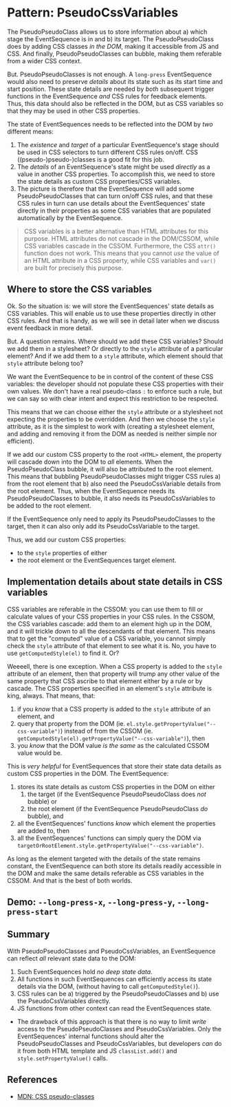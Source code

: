 # Pattern: PseudoCssVariables

The PseudoPseudoClass allows us to store information about a) which stage the EventSequence is in and b) its target. The PseudoPseudoClass does by adding CSS classes *in the DOM*, making it accessible from JS and CSS. And finally, PseudoPseudoClasses can bubble, making them referable from a wider CSS context. 

But. PseudoPseudoClasses is not enough. A `long-press` EventSequence would also need to preserve *details* about its state such as its start time and start position. These state details are needed by *both* subsequent trigger functions in the EventSequence *and* CSS rules for feedback elements. Thus, this data should also be reflected in the DOM, but as CSS variables so that they may be used in other CSS properties.

The state of EventSequences needs to be reflected into the DOM by *two* different means:
1. The *existence* and *target* of a particular EventSequence's stage should be used in CSS selectors to turn different CSS rules on/off. CSS ((pseudo-)pseudo-)classes is a good fit for this job.
2. The *details* of an EventSequence's state might be used *directly* as a value in another CSS properties. To accomplish this, we need to store the state details as custom CSS properties/CSS variables.
3. The picture is therefore that the EventSequence will add some PseudoPseudoClasses that can turn on/off CSS rules, and that these CSS rules in turn can use details about the EventSequences' state directly in their properties as some CSS variables that are populated automatically by the EventSequence.

> CSS variables is a better alternative than HTML attributes for this purpose. HTML attributes do not cascade in the DOM/CSSOM, while CSS variables cascade in the CSSOM. Furthermore, the CSS `attr()` function does not work. This means that you cannot *use* the value of an HTML attribute in a CSS property, while CSS variables and `var()` are built for precisely this purpose.

## Where to store the CSS variables

Ok. So the situation is: we will store the EventSequences' state details as CSS variables. This will enable us to use these properties directly in other CSS rules. And that is handy, as we will see in detail later when we discuss event feedback in more detail.

But. A question remains. Where should we add these CSS variables? Should we add them in a stylesheet? Or directly to the `style` attribute of a particular element? And if we add them to a `style` attribute, which element should that `style` attribute belong too?
 
We want the EventSequence to be in control of the content of these CSS variables: the developer should not populate these CSS properties with their own values. We don't have a real pseudo-class `:` to enforce such a rule, but we can say so with clear intent and expect this restriction to be respected.

This means that we can choose either the `style` attribute or a stylesheet not expecting the properties to be overridden. And then we choose the `style` attribute, as it is the simplest to work with (creating a stylesheet element, and adding and removing it from the DOM as needed is neither simple nor efficient).

If we add our custom CSS property to the root `<HTML>` element, the property will cascade down into the DOM to *all* elements. When the PseudoPseudoClass bubble, it will also be attributed to the root element. This means that bubbling PseudoPseudoClasses might trigger CSS rules a) from the root element that b) also need the PseudoCssVariable details from the root element. Thus, when the EventSequence needs its PseudoPseudoClasses to bubble, it also needs its PseudoCssVariables to be added to the root element.

If the EventSequence only need to apply its PseudoPseudoClasses to the target, then it can also only add its PseudoCssVariable to the target. 

Thus, we add our custom CSS properties:
 * to the `style` properties of either
 * the root element or the EventSequences target element.

## Implementation details about state details in CSS variables

CSS variables are referable in the CSSOM: you can use them to fill or calculate values of your CSS properties in your CSS rules. In the CSSOM, the CSS variables cascade: add them to an element high up in the DOM, and it will trickle down to all the descendants of that element. This means that to get the "computed" value of a CSS variable, you cannot simply check the `style` attribute of that element to see what it is. No, you have to use `getComputedStyle(el)` to find it. Or?

Weeeell, there is one exception. When a CSS property is added to the `style` attribute of an element, then that property will trump any other value of the same property that CSS ascribe to that element either by a rule or by cascade. The CSS properties specified in an element's `style` attribute is king, always. That means, that:
1. if you *know* that a CSS property is added to the `style` attribute of an element, and 
2. query that property from the DOM (ie. `el.style.getPropertyValue("--css-variable")`) instead of from the CSSOM (ie. `getComputedStyle(el).getPropertyValue("--css-variable")`), then
3. you *know* that the DOM value *is the same* as the calculated CSSOM value would be. 

This is *very helpful* for EventSequences that store their state data details as custom CSS properties in the DOM. The EventSequence:
1. stores its state details as custom CSS properties in the DOM on either 
   1. the target (if the EventSequence PseudoPseudoClass does *not* bubble) or 
   2. the root element (if the EventSequence PseudoPseudoClass *do* bubble), and
2. all the EventSequences' functions *know* which element the properties are added to, then
3. all the EventSequences' functions can simply query the DOM via `targetOrRootElement.style.getPropertyValue("--css-variable")`.

As long as the element targeted with the details of the state remains constant, the EventSequence can both store its details readily accessible in the DOM and make the same details referable as CSS variables in the CSSOM. And that is the best of both worlds.

## Demo: `--long-press-x`, `--long-press-y`, `--long-press-start`


## Summary

With PseudoPseudoClasses and PseudoCssVariables, an EventSequence can reflect *all* relevant state data to the DOM:
1. Such EventSequences hold *no deep state data*. 
2. All functions in such EventSequences can efficiently access its state details via the DOM, (without having to call `getComputedStyle()`). 
3. CSS rules can be a) triggered by the PseudoPseudoClasses and b) use the PseudoCssVariables directly. 
4. JS functions from other context can read the EventSequences state.

* The drawback of this approach is that there is no way to limit *write* access to the PseudoPseudoClasses and PseudoCssVariables. Only the EventSequences' internal functions should alter the PseudoPseudoClasses and PseudoCssVariables, but developers *can* do it from both HTML template and JS `classList.add()` and `style.setPropertyValue()` calls.
 
## References

 * [MDN: CSS pseudo-classes](https://developer.mozilla.org/en-US/docs/Web/CSS/Pseudo-classes)
 
